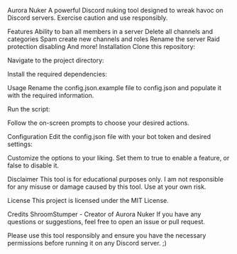 Aurora Nuker
A powerful Discord nuking tool designed to wreak havoc on Discord servers. Exercise caution and use responsibly.

Features
Ability to ban all members in a server
Delete all channels and categories
Spam create new channels and roles
Rename the server
Raid protection disabling
And more!
Installation
Clone this repository:

Navigate to the project directory:

Install the required dependencies:

Usage
Rename the config.json.example file to config.json and populate it with the required information.

Run the script:

Follow the on-screen prompts to choose your desired actions.

Configuration
Edit the config.json file with your bot token and desired settings:

Customize the options to your liking. Set them to true to enable a feature, or false to disable it.

Disclaimer
This tool is for educational purposes only. I am not responsible for any misuse or damage caused by this tool. Use at your own risk.

License
This project is licensed under the MIT License.

Credits
ShroomStumper - Creator of Aurora Nuker
If you have any questions or suggestions, feel free to open an issue or pull request.

Please use this tool responsibly and ensure you have the necessary permissions before running it on any Discord server. ;)
